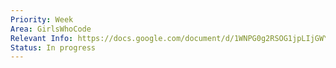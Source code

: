```yaml
---
Priority: Week
Area: GirlsWhoCode
Relevant Info: https://docs.google.com/document/d/1WNPG0g2RSOG1jpLIjGWYztJcZjKhduASoSuw5gsw1Wk/edit
Status: In progress
---
```

